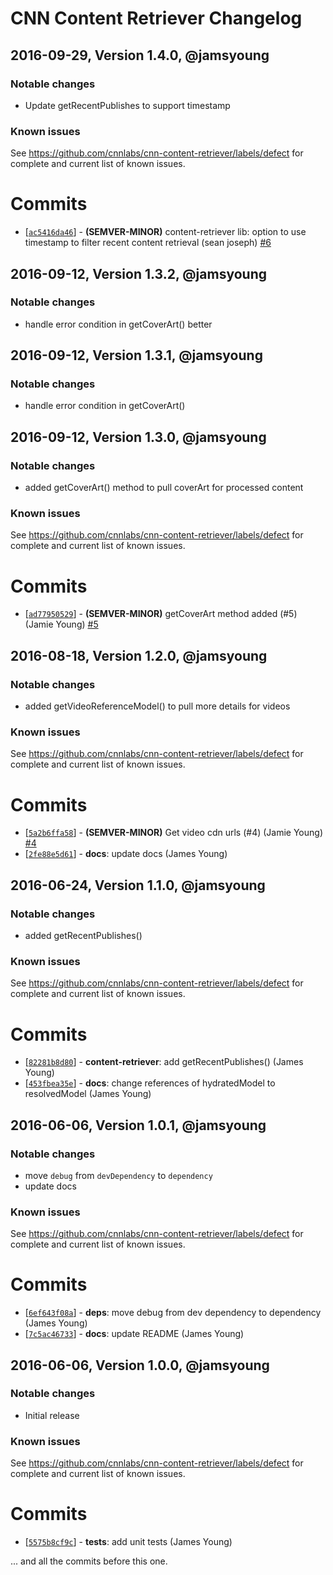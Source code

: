 # CNN Content Retriever Changelog



## 2016-09-29, Version 1.4.0, @jamsyoung

### Notable changes

- Update getRecentPublishes to support timestamp


### Known issues

See https://github.com/cnnlabs/cnn-content-retriever/labels/defect for complete and
current list of known issues.


# Commits

* [[`ac5416da46`](https://github.com/cnnlabs/cnn-content-retriever/commit/ac5416da46)] - **(SEMVER-MINOR)** content-retriever lib: option to use timestamp to filter recent content retrieval (sean joseph) [#6](https://github.com/cnnlabs/cnn-content-retriever/pull/6)




## 2016-09-12, Version 1.3.2, @jamsyoung

### Notable changes

- handle error condition in getCoverArt() better


## 2016-09-12, Version 1.3.1, @jamsyoung

### Notable changes

- handle error condition in getCoverArt()




## 2016-09-12, Version 1.3.0, @jamsyoung

### Notable changes

- added getCoverArt() method to pull coverArt for processed content


### Known issues

See https://github.com/cnnlabs/cnn-content-retriever/labels/defect for complete and
current list of known issues.


# Commits

* [[`ad77950529`](https://github.com/cnnlabs/cnn-content-retriever/commit/ad77950529)] - **(SEMVER-MINOR)** getCoverArt method added (#5) (Jamie Young) [#5](https://github.com/cnnlabs/cnn-content-retriever/pull/5)




## 2016-08-18, Version 1.2.0, @jamsyoung

### Notable changes

- added getVideoReferenceModel() to pull more details for videos


### Known issues

See https://github.com/cnnlabs/cnn-content-retriever/labels/defect for complete and
current list of known issues.


# Commits

* [[`5a2b6ffa58`](https://github.com/cnnlabs/cnn-content-retriever/commit/5a2b6ffa58)] - **(SEMVER-MINOR)** Get video cdn urls (#4) (Jamie Young) [#4](https://github.com/cnnlabs/cnn-content-retriever/pull/4)
* [[`2fe88e5d61`](https://github.com/cnnlabs/cnn-content-retriever/commit/2fe88e5d61)] - **docs**: update docs (James Young)




## 2016-06-24, Version 1.1.0, @jamsyoung

### Notable changes

- added getRecentPublishes()


### Known issues

See https://github.com/cnnlabs/cnn-content-retriever/labels/defect for complete and
current list of known issues.


# Commits

* [[`82281b8d80`](https://github.com/cnnlabs/cnn-content-retriever/commit/82281b8d80)] - **content-retriever**: add getRecentPublishes() (James Young)
* [[`453fbea35e`](https://github.com/cnnlabs/cnn-content-retriever/commit/453fbea35e)] - **docs**: change references of hydratedModel to resolvedModel (James Young)




## 2016-06-06, Version 1.0.1, @jamsyoung

### Notable changes

- move `debug` from `devDependency` to `dependency`
- update docs


### Known issues

See https://github.com/cnnlabs/cnn-content-retriever/labels/defect for complete and
current list of known issues.


# Commits

* [[`6ef643f08a`](https://github.com/cnnlabs/cnn-content-retriever/commit/6ef643f08a)] - **deps**: move debug from dev dependency to dependency (James Young)
* [[`7c5ac46733`](https://github.com/cnnlabs/cnn-content-retriever/commit/7c5ac46733)] - **docs**: update README (James Young)




## 2016-06-06, Version 1.0.0, @jamsyoung

### Notable changes

- Initial release


### Known issues

See https://github.com/cnnlabs/cnn-content-retriever/labels/defect for complete and
current list of known issues.


# Commits

* [[`5575b8cf9c`](https://github.com/cnnlabs/cnn-content-retriever/commit/5575b8cf9c)] - **tests**: add unit tests (James Young)

... and all the commits before this one.

